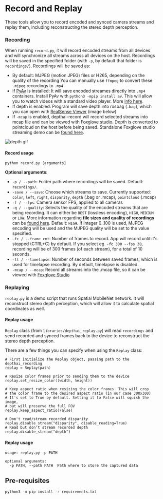 # Record and Replay

These tools allow you to record encoded and synced camera streams and replay them, including reconstructing the stereo depth perception.

### Recording

When running `record.py`, it will record encoded streams from all devices and will synchronize all streams across all devices on the host. Recordings will be saved in the specified folder (with `-p`, by default that folder is `recordings/`). Recordings will be saved as:
- By default: MJPEG (motion JPEG) files or H265, depending on the quality of the recording You can manually use `ffmpeg` to convert these `.mjpeg` recordings to `.mp4`
- If [PyAv](https://github.com/PyAV-Org/PyAV) is installed: It will save encoded streames directly into `.mp4` containers. Install PyAv with `python3 -mpip install av`. This will allow you to watch videos with a standard video player. More [info here](../gen2-container-encoding).
- If depth is enabled: Program will save depth into rosbag (`.bag`), which you can open with [RealSense Viewer](https://www.intelrealsense.com/sdk-2/#sdk2-tools) (image below)
- If `-mcap` is enabled, depthai-record will record selected streams into [mcap file](https://github.com/foxglove/mcap) and can be viewed with [Foxglove studio](https://foxglove.dev/). Depth is converted to pointcloud on the host before being saved. Standalone Foxglove studio streaming demo can be [found here](../gen2-foxglove/).

![depth gif](https://user-images.githubusercontent.com/18037362/141661982-f206ed61-b505-4b17-8673-211a4029754b.gif)

#### Record usage

```
python record.py [arguments]
```

**Optional arguments:**

- `-p / --path`: Folder path where recordings will be saved. Default: `recordings/`.
- `-save / --save`: Choose which streams to save. Currently supported: `color`, `left`, `right`, `disparity`, `depth` (.bag or .mcap), `pointcloud` (.mcap)
- `-f / --fps`: Camera sensor FPS, applied to all cameras
- `-q / --quality`: Selects the quality of the encoded streams that are being recording. It can either be `BEST` (lossless encoding), `HIGH`, `MEDIUM` or `LOW`. More information regarding **file sizes and quality of recordings** can be [found here](encoding_quality/README.md). Default: `HIGH`. If integer 0..100 is used, MJPEG encoding will be used and the MJPEG quality will be set to the value specified.
- `-fc / --frame_cnt`: Number of frames to record. App will record until it's stopped (CTRL+C) by default. If you select eg. `-fc 300 --fps 30`, recording will be of 300 frames (of each stream), for a total of 10 seconds.
- `-tl / --timelapse`: Number of seconds between saved frames, which is used for timelapse recording. By default, timelapse is disabled.
- `-mcap / --mcap`: Record all streams into the .mcap file, so it can be viewed with [Foxglove Studio](https://foxglove.dev/)

### Replaying

`replay.py` is a demo script that runs Spatial MobileNet network. It will reconstruct stereo depth perception, which will allow it to calculate spatial coordinates as well.

#### Replay usage

`Replay` class (from `libraries/depthai_replay.py`) will read `recordings` and send recorded and synced frames back to the device to reconstruct the stereo depth perception.

There are a few things you can specify when using the `Replay` class:

```pyhton
# First initialize the Replay object, passing path to the depthai_recording
replay = Replay(path)

# Resize color frames prior to sending them to the device
replay.set_resize_color((width, height))

# Keep aspect ratio when resizing the color frames. This will crop
# the color frame to the desired aspect ratio (in our case 300x300)
# It's set to True by default. Setting it to False will squish the image,
# but will preserve the full FOV
replay.keep_aspect_ratio(False)

# Don't read/stream recorded disparity
replay.disable_stream("disparity", disable_reading=True)
# Read but don't stream recorded depth
replay.disable_stream("depth")
```
#### Replay usage
```
usage: replay.py -p PATH

optional arguments:
  -p PATH, --path PATH  Path where to store the captured data
```

## Pre-requisites

```
python3 -m pip install -r requirements.txt
```

